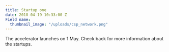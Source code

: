 ```yaml
---
title: Startup one
date: 2018-04-19 10:33:00 Z
Field name:
  thumbnail_image: "/uploads/csp_network.png"
---
```


The accelerator launches on 1 May. Check back for more information about the startups.